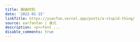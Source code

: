 ```yaml
---
title: 脑抽时刻
date: '2022-01-15'
linkTitle: https://yuanfan.vercel.app/posts/a-stupid-thing/
source: earfanfan | 袁凡
description: <p><font ...
disable_comments: true
---
```

<p><font ...